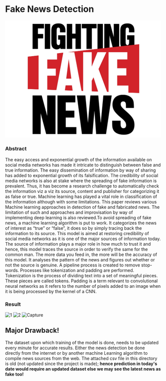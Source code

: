 <h1> Fake News Detection </h1>
<img src="img.jpg">
<h3> Abstract </h3>
​
The easy access and exponential growth of the information available on social media networks has made it intricate to distinguish between false and true information. The easy dissemination of information by way of sharing has added to exponential growth of its falsification. The credibility of social media networks is also at stake where the spreading of fake information is prevalent. Thus, it has become a research challenge to automatically check the information viz a viz its source, content and publisher for categorizing it as false or true. Machine learning has played a vital role in classification of the information although with some limitations. This paper reviews various Machine learning approaches in detection of fake and fabricated news. The limitation of such and approaches and improvisation by way of implementing deep learning is also reviewed.
​
To avoid spreading of fake news, a machine learning algorithm is put to work. It categorizes the news of interest as “true” or “false”, it does so by simply tracing back the information to its source. This model is aimed at restoring credibility of social media networks as it is one of the major sources of information today. The source of information plays a major role in how much to trust it and hence, this model traces the source in order to verify the same for the common man. The more data you feed in, the more will be the accuracy of this model. It analyses the pattern of the news and figures out whether or not the source is genuine. A pipeline process is created to remove stop-words. Processes like tokenization and padding are performed. Tokenization is the process of dividing text into a set of meaningful pieces. These pieces are called tokens. Padding is a term relevant to convolutional neural networks as it refers to the number of pixels added to an image when it is being processed by the kernel of a CNN.
​
<h3> Result </h3>

![1](https://user-images.githubusercontent.com/60137554/122565240-dfcc9b00-d063-11eb-89ef-61a089ec0a34.PNG)
![2](https://user-images.githubusercontent.com/60137554/122565253-e22ef500-d063-11eb-8928-4a23528cbcc5.PNG)
![Capture](https://user-images.githubusercontent.com/60137554/122565264-e4914f00-d063-11eb-960c-29b399ec50fc.PNG)
<h2> Major Drawback! </h2>
The dataset upon which training of the model is done, needs to be updated every minute for accurate results. Either the news detection be done directly from the internet or by another machine Learning algorithm to compile news sources from the web. The attached csv file in this directory is old (not updated since the project is made); 
<b> hence prediction in today's date would require an updated dataset else we may see the latest news as fake too! </b>
